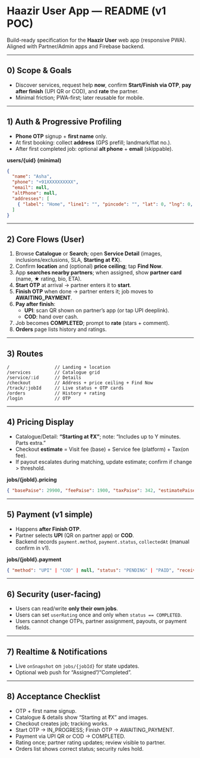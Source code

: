 # Haazir User App — README (v1 POC)

Build-ready specification for the **Haazir User** web app (responsive PWA). Aligned with Partner/Admin apps and Firebase backend.

---

## 0) Scope & Goals
- Discover services, request help **now**, confirm **Start/Finish via OTP**, **pay after finish** (UPI QR or COD), and **rate** the partner.
- Minimal friction; PWA-first; later reusable for mobile.

---

## 1) Auth & Progressive Profiling
- **Phone OTP** signup + **first name** only.
- At first booking: collect **address** (GPS prefill; landmark/flat no.).
- After first completed job: optional **alt phone** + **email** (skippable).

**users/{uid} (minimal)**
```json
{
  "name": "Asha",
  "phone": "+91XXXXXXXXXX",
  "email": null,
  "altPhone": null,
  "addresses": [
    { "label": "Home", "line1": "", "pincode": "", "lat": 0, "lng": 0, "landmark": "", "isDefault": true }
  ]
}
```

---

## 2) Core Flows (User)
1) Browse **Catalogue** or **Search**; open **Service Detail** (images, inclusions/exclusions, SLA, **Starting at ₹X**).
2) Confirm **location** and (optional) **price ceiling**; tap **Find Now**.
3) App **searches nearby partners**; when assigned, show **partner card** (name, ★ rating, bio, ETA).
4) **Start OTP** at arrival → partner enters it to **start**.
5) **Finish OTP** when done → partner enters it; job moves to **AWAITING_PAYMENT**.
6) **Pay after finish**:
   - **UPI**: scan QR shown on partner’s app (or tap UPI deeplink).
   - **COD**: hand over cash.
7) Job becomes **COMPLETED**; prompt to **rate** (stars + comment).
8) **Orders** page lists history and ratings.

---

## 3) Routes
```
/                 // Landing + location
/services         // Catalogue grid
/service/:id      // Details
/checkout         // Address + price ceiling + Find Now
/track/:jobId     // Live status + OTP cards
/orders           // History + rating
/login            // OTP
```

---

## 4) Pricing Display
- Catalogue/Detail: **“Starting at ₹X”**; note: “Includes up to Y minutes. Parts extra.”
- Checkout **estimate** = Visit fee (base) + Service fee (platform) + Tax(on fee).
- If payout escalates during matching, update estimate; confirm if change > threshold.

**jobs/{jobId}.pricing**
```json
{ "basePaise": 29900, "feePaise": 1900, "taxPaise": 342, "estimatePaise": 32142 }
```

---

## 5) Payment (v1 simple)
- Happens **after Finish OTP**.
- Partner selects **UPI** (QR on partner app) or **COD**.
- Backend records `payment.method`, `payment.status`, `collectedAt` (manual confirm in v1).

**jobs/{jobId}.payment**
```json
{ "method": "UPI" | "COD" | null, "status": "PENDING" | "PAID", "receiverVPA": "haazir@icici", "collectedAt": "..." }
```

---

## 6) Security (user-facing)
- Users can read/write **only their own jobs**.
- Users can set `userRating` once and only when `status == COMPLETED`.
- Users cannot change OTPs, partner assignment, payouts, or payment fields.

---

## 7) Realtime & Notifications
- Live `onSnapshot` on `jobs/{jobId}` for state updates.
- Optional web push for “Assigned”/“Completed”.

---

## 8) Acceptance Checklist
- OTP + first name signup.
- Catalogue & details show “Starting at ₹X” and images.
- Checkout creates job; tracking works.
- Start OTP → IN_PROGRESS; Finish OTP → AWAITING_PAYMENT.
- Payment via UPI QR or COD → COMPLETED.
- Rating once; partner rating updates; review visible to partner.
- Orders list shows correct status; security rules hold.

